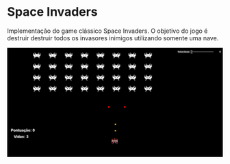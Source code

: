 # Space Invaders

Implementação do game clássico Space Invaders.
O objetivo do jogo é destruir destruir todos os invasores inimigos utilizando somente uma nave.

![image](screen-game.png)
